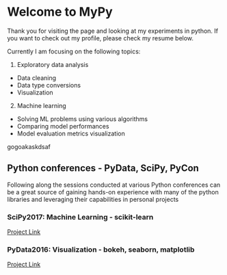 # Welcome to MyPy
Thank you for visiting the page and looking at my experiments in python. If you want to check out my profile, please check my resume below.


Currently I am focusing on the following topics:
1. Exploratory data analysis
 * Data cleaning
 * Data type conversions
 * Visualization
2. Machine learning
 * Solving ML problems using various algorithms
 * Comparing model performances
 * Model evaluation metrics visualization
  
gogoakaskdsaf

## Python conferences - PyData, SciPy, PyCon
Following along the sessions conducted at various Python conferences can be a great source of gaining hands-on experience with many of the python libraries and leveraging their capabilities in personal projects

### SciPy2017: Machine Learning - scikit-learn
[Project Link](scipy2017_sklearn)

### PyData2016: Visualization - bokeh, seaborn, matplotlib
[Project Link](Bokeh_pydata2016)

